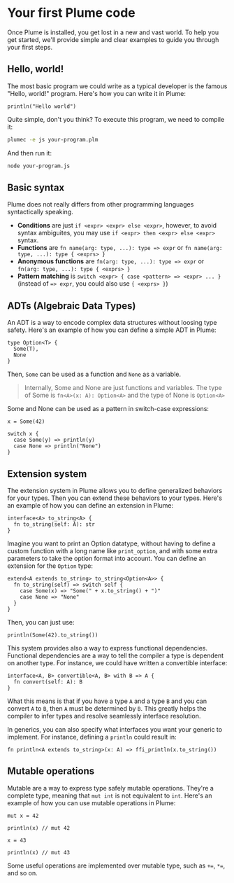 # Your first Plume code

Once Plume is installed, you get lost in a new and vast world. To help you get started, we'll provide simple and clear examples to guide you through your first steps.

## Hello, world!

The most basic program we could write as a typical developer is the famous "Hello, world!" program. Here's how you can write it in Plume:

```plume
println("Hello world")
```

Quite simple, don't you think? To execute this program, we need to compile it:

```bash
plumec -e js your-program.plm
```

And then run it:

```bash
node your-program.js
```

## Basic syntax

Plume does not really differs from other programming languages syntactically speaking.

- **Conditions** are just `if <expr> <expr> else <expr>`, however, to avoid syntax ambiguites, you may use `if <expr> then <expr> else <expr>` syntax.
- **Functions** are `fn name(arg: type, ...): type => expr` or `fn name(arg: type, ...): type { <exprs> }`
- **Anonymous functions** are `fn(arg: type, ...): type => expr` or `fn(arg: type, ...): type { <exprs> }`
- **Pattern matching** is `switch <expr> { case <pattern> => <expr> ... }` (instead of `=> expr`, you could also use `{ <exprs> }`)

## ADTs (Algebraic Data Types)

An ADT is a way to encode complex data structures without loosing type safety. Here's an example of how you can define a simple ADT in Plume:

```plume
type Option<T> {
  Some(T),
  None
}
```

Then, `Some` can be used as a function and `None` as a variable. 

> Internally, Some and None are just functions and variables.
> The type of Some is `fn<A>(x: A): Option<A>` and the type of None is `Option<A>`

Some and None can be used as a pattern in switch-case expressions:

```plume
x = Some(42)

switch x {
  case Some(y) => println(y)
  case None => println("None")
}
```

## Extension system

The extension system in Plume allows you to define generalized behaviors for your types. Then you can extend these behaviors to your types. Here's an example of how you can define an extension in Plume:

```plume
interface<A> to_string<A> {
  fn to_string(self: A): str
}
```

Imagine you want to print an Option datatype, without having to define a custom function with a long name like `print_option`, and with some extra parameters to take the option format into account. You can define an extension for the `Option` type:

```plume
extend<A extends to_string> to_string<Option<A>> {
  fn to_string(self) => switch self {
    case Some(x) => "Some(" + x.to_string() + ")"
    case None => "None"
  }
}
```

Then, you can just use:

```plume
println(Some(42).to_string())
```

This system provides also a way to express functional dependencies. Functional dependencies are a way to tell the compiler a type is dependent on another type. For instance, we could have written a convertible interface:

```plume
interface<A, B> convertible<A, B> with B => A {
  fn convert(self: A): B
}
```

What this means is that if you have a type `A` and a type `B` and you can convert `A` to `B`, then  `A` must be determined by `B`. This greatly helps the compiler to infer types and resolve seamlessly interface resolution.

In generics, you can also specify what interfaces you want your generic to implement. For instance, defining a `println` could result in:

```plume
fn println<A extends to_string>(x: A) => ffi_println(x.to_string())
```

## Mutable operations

Mutable are a way to express type safely mutable operations. They're a complete type, meaning that `mut int` is not equivalent to `int`. Here's an example of how you can use mutable operations in Plume:

```plume
mut x = 42

println(x) // mut 42

x = 43

println(x) // mut 43
```

Some useful operations are implemented over mutable type, such as `+=`, `*=`, and so on.